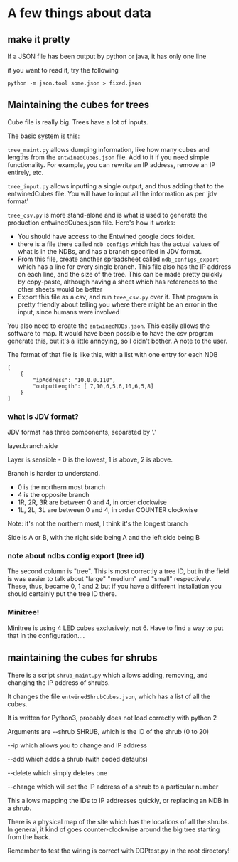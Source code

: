 # A few things about data

## make it pretty

If a JSON file has been output by python or java, it has only one line

if you want to read it, try the following

```
python -m json.tool some.json > fixed.json
```

## Maintaining the cubes for trees

Cube file is really big. Trees have a lot of inputs.

The basic system is this:

`tree_maint.py` allows dumping information, like how many cubes and lengths from the `entwinedCubes.json` file. Add to it if you need simple functionality. For example, you can rewrite an IP address, remove an IP entirely, etc.

`tree_input.py` allows inputting a single output, and thus adding that to the entwinedCubes file. You will have
to input all the information as per 'jdv format'

`tree_csv.py` is more stand-alone and is what is used to generate the production entwinedCubes.json file. Here's how it works:

- You should have access to the Entwined google docs folder.
- there is a file there called `ndb configs` which has the actual values of what is in the NDBs, and has a branch
specified in JDV format.
- From this file, create another spreadsheet called `ndb_configs_export` which has a line for every single branch. This file also has the IP address on each line, and the size of the tree. This can be made pretty quickly by copy-paste, although having a sheet which has references to the other sheets would be better
- Export this file as a csv, and run `tree_csv.py` over it. That program is pretty friendly about telling you where there might be an error in the input, since humans were involved

You also need to create the `entwinedNDBs.json`. This easily allows the software to map. It would have been possible to have
the csv program generate this, but it's a little annoying, so I didn't bother. A note to the user.

The format of that file is like this, with a list with one entry for each NDB
```
[
    {
        "ipAddress": "10.0.0.110",
        "outputLength": [ 7,10,6,5,6,10,6,5,8]
    }
]
```

### what is JDV format?

JDV format has three components, separated by '.'

layer.branch.side

Layer is sensible - 0 is the lowest, 1 is above, 2 is above.

Branch is harder to understand.

- 0 is the northern most branch
- 4 is the opposite branch
- 1R, 2R, 3R are between 0 and 4, in order clockwise
- 1L, 2L, 3L are between 0 and 4, in order COUNTER clockwise

Note: it's not the northern most, I think it's the longest branch

Side is A or B, with the right side being A and the left side being B

### note about ndbs config export (tree id)

The second column is "tree". This is most correctly a tree ID, but in the field is was
easier to talk about "large" "medium" and "small" respectively. These, thus, became 0, 1 and 2 but
if you have a different installation you should certainly put the tree ID there.

### Minitree!

Minitree is using 4 LED cubes exclusively, not 6. Have to find a way to put that in the configuration....

## maintaining the cubes for shrubs

There is a script `shrub_maint.py` which allows adding, removing, and changing the IP address of shrubs.

It changes the file `entwinedShrubCubes.json`, which has a list of all the cubes.

It is written for Python3, probably does not load correctly with python 2

Arguments are --shrub SHRUB, which is the ID of the shrub (0 to 20)

--ip which allows you to change and IP address

--add which adds a shrub (with coded defaults)

--delete which simply deletes one

--change which will set the IP address of a shrub to a particular number

This allows mapping the IDs to IP addresses quickly, or replacing an NDB in a shrub.

There is a physical map of the site which has the locations of all the shrubs. In general, it kind
of goes counter-clockwise around the big tree starting from the back.

Remember to test the wiring is correct with DDPtest.py in the root directory!


